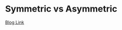 # Symmetric vs Asymmetric
[Blog Link](https://www.freecodecamp.org/news/encryption-explained-in-plain-english/)
